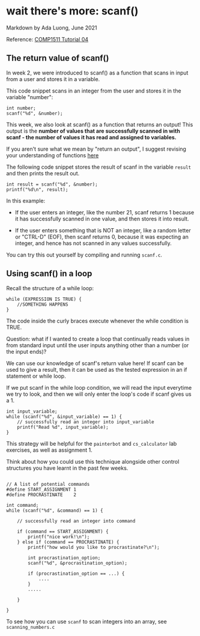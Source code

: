 # wait there's more: scanf()
Markdown by Ada Luong, June 2021

Reference: [COMP1511 Tutorial 04](https://cgi.cse.unsw.edu.au/~cs1511/21T2/tut/04/questions)

## The return value of scanf()

In week 2, we were introduced to scanf() as a function that scans in input from a user and stores it in a variable.

This code snippet scans in an integer from the user and stores it in the variable "number":

```
int number;
scanf("%d", &number);
```

This week, we also look at scanf() as a function that returns an output! This output is the **number of values that are successfully scanned in with scanf - the number of values it has read and assigned to variables.** 

If you aren't sure what we mean by "return an output", I suggest revising your understanding of functions [here](https://cgi.cse.unsw.edu.au/~cs1511/21T2/lec/functions/slides)

The following code snippet stores the result of scanf in the variable `result` and then prints the result out.

```
int result = scanf("%d", &number);
printf("%d\n", result);
```

In this example:

* If the user enters an integer, like the number 21, scanf returns 1 because it has successfully scanned in one value, and then stores it into result.

* If the user enters something that is NOT an integer, like a random letter or "CTRL-D" (EOF), then scanf returns 0, because it was expecting an integer, and hence has not scanned in any values successfully.

You can try this out yourself by compiling and running `scanf.c`.

## Using scanf() in a loop

Recall the structure of a while loop:
```
while (EXPRESSION IS TRUE) {
    //SOMETHING HAPPENS
}
```
The code inside the curly braces execute whenever the while condition is TRUE.

Question: what if I wanted to create a loop that continually reads values in from standard input until the user inputs anything other than a number (or the input ends)?

We can use our knowledge of scanf's return value here! If scanf can be used to give a result, then it can be used as the tested expression in an if statement or while loop.

If we put scanf in the while loop condition, we will read the input everytime we try to look, and then we will only enter the loop's code if scanf gives us a 1.

```
int input_variable;
while (scanf("%d", &input_variable) == 1) {
    // successfully read an integer into input_variable
    printf("Read %d", input_variable);
}
```

This strategy will be helpful for the `painterbot` and `cs_calculator` lab exercises, as well as assignment 1.

Think about how you could use this technique alongside other control structures you have learnt in the past few weeks.

```

// A list of potential commands
#define START_ASSIGNMENT 1
#define PROCRASTINATE    2

int command;
while (scanf("%d", &command) == 1) {

    // successfully read an integer into command

    if (command == START_ASSIGNMENT) {
        printf("nice work!\n");
    } else if (command == PROCRASTINATE) {
        printf("how would you like to procrastinate?\n");

        int procrastination_option;
        scanf("%d", &procrastination_option);

        if (procrastination_option == ...) {
            ....
        }
        .....

    }

}

```

To see how you can use `scanf` to scan integers into an array, see `scanning_numbers.c`
